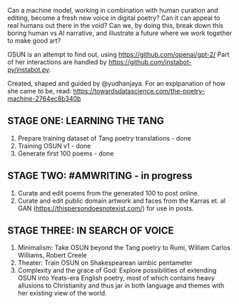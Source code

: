 Can a machine model, working in combination with human curation and editing, become a fresh new voice in digital poetry? Can it can appeal to real humans out there in the void? Can we, by doing this, break down this boring human vs AI narrative, and illustrate a future where we work together to make good art? 

OSUN is an attempt to find out, using https://github.com/openai/gpt-2/ 
Part of her interactions are handled by https://github.com/instabot-py/instabot.py. 

Created, shaped and guided by @yudhanjaya. For an explpanation of how she came to be, read: https://towardsdatascience.com/the-poetry-machine-2764ec8b340b


## STAGE ONE: LEARNING THE TANG
1. Prepare training dataset of Tang poetry translations - done
2. Training OSUN v1 - done
3. Generate first 100 poems - done

## STAGE TWO: #AMWRITING - in progress

1. Curate and edit poems from the generated 100 to post online.
2. Curate and edit public domain artwork and faces from the Karras et. al GAN (https://thispersondoesnotexist.com/) for use in posts.

## STAGE THREE:  IN SEARCH OF VOICE

1. Minimalism: Take OSUN beyond the Tang poetry to Rumi, William Carlos Williams, Robert Creele
2. Theater: Train OSUN on Shakespearean iambic pentameter 
3. Complexity and the grace of God: Explore possibilities of extending OSUN into Yeats-era English poetry, most of which contains heavy allusions to Christianity and thus jar in both language and themes with her existing view of the world. 


